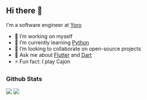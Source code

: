## Hi there 👋

I'm a software engineer at [Yoro](https://helloyoro.com)

- 🔭 I’m working on myself
- 🌱 I’m currently learning [Python](https://www.python.org/)
- 👯 I’m looking to collaborate on open-source projects
- 💬 Ask me about [Flutter](https://flutter.dev) and [Dart](https://dart.dev)
- ⚡ Fun fact: I play Cajon

### Github Stats

<img src="https://github-readme-stats.vercel.app/api?username=abhakhand&&show_icons=true&theme=tokyonight&line_height=35&count_private=true">
<img src="https://github-readme-stats.vercel.app/api/top-langs/?username=abhakhand&hide=css,html&theme=tokyonight&layout=compact">
